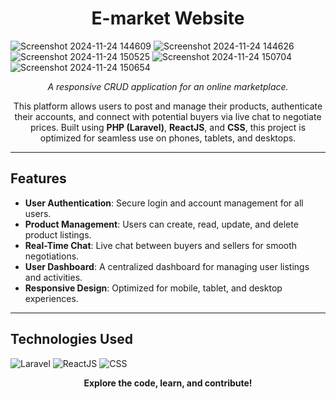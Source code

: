 <h1 align="center">E-market Website</h1>

![Screenshot 2024-11-24 144609](https://github.com/user-attachments/assets/8bdda145-fed4-40ac-9960-db43cab09966)
![Screenshot 2024-11-24 144626](https://github.com/user-attachments/assets/4e13c7d3-7a14-4547-a44e-80ee51cc12dc)
![Screenshot 2024-11-24 150525](https://github.com/user-attachments/assets/3be94c8d-4adb-4482-b68f-8c97488a8b93)
![Screenshot 2024-11-24 150704](https://github.com/user-attachments/assets/151b7dcc-c788-429b-b895-8aae109b5fe2)
![Screenshot 2024-11-24 150654](https://github.com/user-attachments/assets/b2b7f6ec-9f00-4013-8fb1-04b71d3fec8a)

<p align="center">
  <em>A responsive CRUD application for an online marketplace.</em>
</p>

<p align="center">
  This platform allows users to post and manage their products, authenticate their accounts, and connect with potential buyers via live chat to negotiate prices. Built using <strong>PHP (Laravel)</strong>, <strong>ReactJS</strong>, and <strong>CSS</strong>, this project is optimized for seamless use on phones, tablets, and desktops.
</p>

<hr>

<h2>Features</h2>

<ul>
  <li><strong>User Authentication</strong>: Secure login and account management for all users.</li>
  <li><strong>Product Management</strong>: Users can create, read, update, and delete product listings.</li>
  <li><strong>Real-Time Chat</strong>: Live chat between buyers and sellers for smooth negotiations.</li>
  <li><strong>User Dashboard</strong>: A centralized dashboard for managing user listings and activities.</li>
  <li><strong>Responsive Design</strong>: Optimized for mobile, tablet, and desktop experiences.</li>
</ul>

<hr>

<h2>Technologies Used</h2>
<p>
  <img src="https://img.shields.io/badge/Framework-Laravel-red" alt="Laravel">
  <img src="https://img.shields.io/badge/Frontend-ReactJS-blue" alt="ReactJS">
  <img src="https://img.shields.io/badge/Styling-CSS-yellow" alt="CSS">
</p>

<p align="center">
  <strong>Explore the code, learn, and contribute!</strong>
</p>
